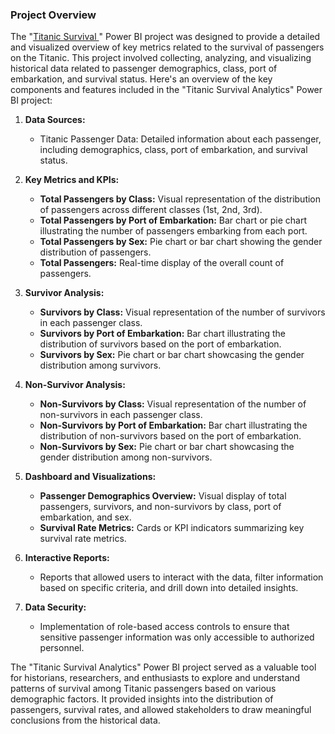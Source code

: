 ### Project Overview
The "[Titanic Survival ](https://github.com/OLUJUWON-OMOTOBA/Project-12/blob/main/Titanic%20survival%20(1).pbix)" Power BI project was designed to provide a detailed and visualized overview of key metrics related to the survival of passengers on the Titanic. This project involved collecting, analyzing, and visualizing historical data related to passenger demographics, class, port of embarkation, and survival status. Here's an overview of the key components and features included in the "Titanic Survival Analytics" Power BI project:

1. **Data Sources:**
   - Titanic Passenger Data: Detailed information about each passenger, including demographics, class, port of embarkation, and survival status.

2. **Key Metrics and KPIs:**
   - **Total Passengers by Class:** Visual representation of the distribution of passengers across different classes (1st, 2nd, 3rd).
   - **Total Passengers by Port of Embarkation:** Bar chart or pie chart illustrating the number of passengers embarking from each port.
   - **Total Passengers by Sex:** Pie chart or bar chart showing the gender distribution of passengers.
   - **Total Passengers:** Real-time display of the overall count of passengers.

3. **Survivor Analysis:**
   - **Survivors by Class:** Visual representation of the number of survivors in each passenger class.
   - **Survivors by Port of Embarkation:** Bar chart illustrating the distribution of survivors based on the port of embarkation.
   - **Survivors by Sex:** Pie chart or bar chart showcasing the gender distribution among survivors.

4. **Non-Survivor Analysis:**
   - **Non-Survivors by Class:** Visual representation of the number of non-survivors in each passenger class.
   - **Non-Survivors by Port of Embarkation:** Bar chart illustrating the distribution of non-survivors based on the port of embarkation.
   - **Non-Survivors by Sex:** Pie chart or bar chart showcasing the gender distribution among non-survivors.

5. **Dashboard and Visualizations:**
   - **Passenger Demographics Overview:** Visual display of total passengers, survivors, and non-survivors by class, port of embarkation, and sex.
   - **Survival Rate Metrics:** Cards or KPI indicators summarizing key survival rate metrics.

6. **Interactive Reports:**
   - Reports that allowed users to interact with the data, filter information based on specific criteria, and drill down into detailed insights.

7. **Data Security:**
   - Implementation of role-based access controls to ensure that sensitive passenger information was only accessible to authorized personnel.

The "Titanic Survival Analytics" Power BI project served as a valuable tool for historians, researchers, and enthusiasts to explore and understand patterns of survival among Titanic passengers based on various demographic factors. It provided insights into the distribution of passengers, survival rates, and allowed stakeholders to draw meaningful conclusions from the historical data.
